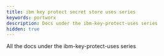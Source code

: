 ```yaml
---
title: ibm key protect secret store uses series
keywords: portworx
description: Docs under the ibm-key-protect-uses series
hidden: true
---
```


All the docs under the ibm-key-protect-uses series
